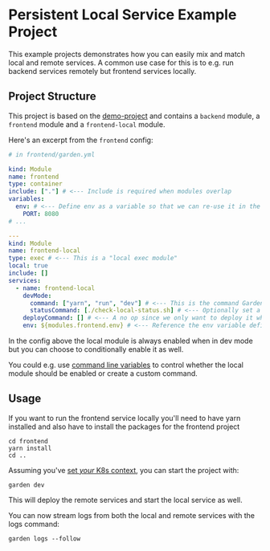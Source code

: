 # Persistent Local Service Example Project

This example projects demonstrates how you can easily mix and match local and remote services. A common use case for this is to e.g. run backend services
remotely but frontend services locally.

## Project Structure

This project is based on the [demo-project](https://github.com/garden-io/garden/tree/main/examples/demo-project) and contains a `backend` module, a
`frontend` module and a `frontend-local` module.

Here's an excerpt from the `frontend` config:

```yaml
# in frontend/garden.yml

kind: Module
name: frontend
type: container
include: ["."] # <--- Include is required when modules overlap
variables:
  env: # <--- Define env as a variable so that we can re-use it in the local module
    PORT: 8080
# ...

---
kind: Module
name: frontend-local
type: exec # <--- This is a "local exec module"
local: true
include: []
services:
  - name: frontend-local
    devMode:
      command: ["yarn", "run", "dev"] # <--- This is the command Garden runs to start the process in dev mode
      statusCommand: [./check-local-status.sh] # <--- Optionally set a status command that checks whether the local service is ready
    deployCommand: [] # <--- A no op since we only want to deploy it when we're in dev mode
    env: ${modules.frontend.env} # <--- Reference the env variable defined above
```

In the config above the local module is always enabled when in dev mode but you can choose to conditionally enable it as well.

You could e.g. use [command line variables](https://docs.garden.io/using-garden/variables-and-templating#variable-files-varfiles) to control whether the local module should be enabled or create a custom command.

## Usage

If you want to run the frontend service locally you'll need to have yarn installed and also have to install the packages for the frontend project

```console
cd frontend
yarn install
cd ..
```

Assuming you've [set _your_ K8s context](https://docs.garden.io/kubernetes-plugins/remote-k8s), you can start the project with:

```console
garden dev
```

This will deploy the remote services and start the local service as well.

You can now stream logs from both the local and remote services with the logs command:

```console
garden logs --follow
```
